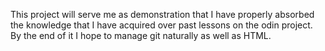 This project will serve me as demonstration that I have properly absorbed the knowledge that I have acquired over past lessons on the odin project.
By the end of it I hope to manage git naturally as well as HTML.